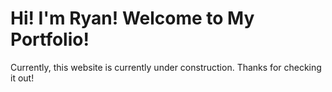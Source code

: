 # Hi! I'm Ryan! Welcome to My Portfolio!
Currently, this website is currently under construction. Thanks for checking it out!